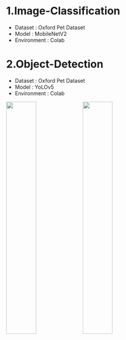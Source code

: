 # 1.Image-Classification 
* Dataset : Oxford Pet Dataset
* Model : MobileNetV2
* Environment : Colab

# 2.Object-Detection
* Dataset : Oxford Pet Dataset
* Model : YoLOv5
* Environment : Colab
 <img src = "https://user-images.githubusercontent.com/71329051/122320767-be818700-cf5d-11eb-848f-d91ad7722538.gif" width="40%" height="40%">
 <img src = "https://user-images.githubusercontent.com/71329051/122326772-c3e3cf00-cf67-11eb-9d0a-e7f691c118e9.jpg" width="40%" height="40%">
